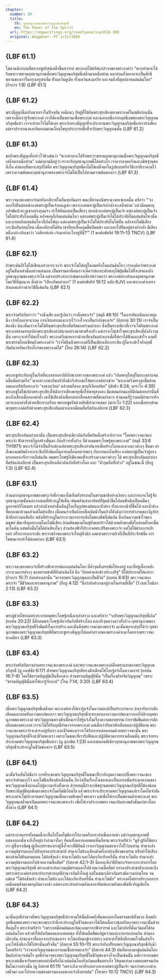 ```yaml
---
chapter:
  number: 20
  title:
    th: ฤทธานุภาพของพระวิญญาณบริสุทธิ์
    en: The Power of the Spirit
  url: https://egwwritings.org/read?panels=p1518.369
  original: Waggoner--PT 1/11/1894
---
```


## {LBF 61.1}

ไม่นานนักก่อนที่พระเยซูคริสต์เสด็จขึ้นสวรรค์ พระองค์ได้ตรัสแก่สาวกของพระองค์ว่า “พวกท่านจะได้รับพระราชทานฤทธานุภาพเมื่อพระวิญญาณบริสุทธิ์เสด็จมาเหนือท่าน และท่านทั้งหลายจะเป็นสักขีพยานของเราในกรุงเยรูซาเล็ม ทั่วแคว้นยูเดีย ทั่วแคว้นสะมาเรีย และจนถึงที่สุดปลายแผ่นดินโลก” (กิจการ 1:8) {LBF 61.1}

## {LBF 61.2}

พระสัญญานี้มาถึงพวกเราในปัจจุบัน เหมือนๆ กับผู้ที่ได้ยินพระสุรเสียงของพระองค์ในสมัยก่อนนั้น เพราะเมื่อเรารู้จักพระองค์ เราก็ต้องเป็นพยานเพื่อพระองค์ และนอกเหนือจากฤทธิ์เดชของพระวิญญาณบริสุทธิ์แล้ว เราจะทำอะไรไม่ได้เลย พระเจ้าทรงสัญญาที่จะประทานพระวิญญาณบริสุทธิ์แก่เราถ้าเพียงแต่เราปรารถนาและยินยอมตามเงื่อนไขทุกประการเพื่อที่จะรับพระวิญญาณนั้น {LBF 61.2}

## {LBF 61.3}

ขอย้ำพระสัญญาที่กล่าวไว้ข้างต้นว่า “พวกท่านจะได้รับพระราชทานฤทธานุภาพเมื่อพระวิญญาณบริสุทธิ์เสด็จมาเหนือท่าน” แต่คำถามมีอยู่ว่า เราจะรับฤทธานุภาพนี้ได้อย่างไร เราควรคาดหวังและอธิษฐานขอสิ่งใด คำตอบที่พอจะสรุปได้คือ พระวิญญาณบริสุทธิ์คงไม่ได้เสด็จมาในรูปแบบหรือวิธีการที่เราคาดไว้ เพราะความคิดและฤทธานุภาพของพระเจ้าไม่ได้เป็นไปตามความคิดของเรา {LBF 61.3}

## {LBF 61.4}

พระวจนะของพระเจ้ามายังเอลียาห์ในถิ่นทุรกันดาร ขณะที่ท่านหนีพระนางเยเซเบลนั้น ตรัสว่า “‘จงออกไปยืนต่อหน้าองค์พระผู้เป็นเจ้าบนภูเขา เพราะองค์พระผู้เป็นเจ้ากำลังจะเสด็จผ่าน’ แล้วมีลมพายุกล้าพัดปะทะภูเขาอย่างรุนแรง ทำให้หินแตกเป็นเสี่ยงๆ ต่อหน้าองค์พระผู้เป็นเจ้า แต่องค์พระผู้เป็นเจ้าไม่ได้ประทับในลมนั้น หลังพายุก็เกิดแผ่นดินไหว แต่องค์พระผู้เป็นเจ้าไม่ได้ประทับในแผ่นดินไหวนั้น และภายหลังแผ่นดินไหวก็เกิดไฟลุก แต่องค์พระผู้เป็นเจ้าไม่ได้ประทับในไฟนั้น หลังจากไฟมีเสียงกระซิบอันอ่อนโยน เมื่อเอลียาห์ได้ยิน เขาก็ยกเสื้อคลุมขึ้นปิดหน้า และออกไปยืนอยู่ตรงปากถ้ำ มีเสียงหนึ่งกล่าวกับเขาว่า ‘เอลียาห์เอ๋ย เจ้ามาทำอะไรอยู่ที่นี่?’” (1 พงศ์กษัตริย์ 19:11–13 TNCV) {LBF 61.4}

## {LBF 62.1}

ถ้าพระคัมภีร์ไม่ได้เขียนอย่างเจาะจงว่า พระเจ้าไม่ได้อยู่ในลมหรือในแผ่นดินไหว เราคงคิดว่าพระองค์อยู่ในสิ่งเหล่านั้นอย่างแน่นอน เป็นธรรมดาที่คนเราจะคิดว่าต้องระดับพายุไต้ฝุ่นขึ้นไปที่จะสำแดงถึงฤทธานุภาพของพระเจ้าได้ แต่จากประสบการณ์ของเอลียาห์เราพบว่า พระองค์ทรงสำแดงฤทธานุภาพโดยวิธีที่นุ่มนวล คือด้วย “เสียงอันแผ่วเบา” (1 พงศ์กษัตริย์ 19:12 ฉบับ KJV) และพระองค์จะทรงสำแดงแก่เราด้วยวิธีนี้เช่นกัน {LBF 62.1}

## {LBF 62.2}

พระเจ้าตรัสกับเราว่า “จงนิ่งเสีย และรู้เถิดว่า เราคือพระเจ้า” (สดุดี 46:10) “ในการหันกลับและหยุดนิ่ง เจ้าทั้งหลายจะรอด การเงียบสงบและการไว้วางใจจะเป็นกำลังของเจ้า” (อิสยาห์ 30:15) เราจำเป็นต้องนิ่ง มิฉะนั้นเราจะไม่ได้ยินพระสุรเสียงที่ตรัสมาอย่างแผ่วเบา ซึ่งเป็นทางเดียวที่เราจะได้ยินพระองค์ พระองค์สามารถเปล่งพระสุรเสียงกำปนาทอย่างน่าสะพรึงกลัว แต่เราจะไม่เข้าใจพระสุรเสียงที่ดังกังวานนั้น เพราะจะทำให้ตกใจกลัว พระองค์จึงมาหาเราด้วยเสียงอันแผ่วเบาเพื่อให้เราได้ฟังและเข้าใจ ตามที่พระธรรมโยบเขียนถึงพระองค์ว่า “เราได้ยินถึงพระองค์ก็เป็นเพียงเสียงกระซิบ ผู้ใดจะเข้าใจถึงฤทธิ์กัมปนาทอันเกรียงไกรของพระองค์ได้” (โยบ 26:14) {LBF 62.2}

## {LBF 62.3}

พระเยซูประทับอยู่ในเรือที่ทะเลสาบกาลิลีกับพวกสาวกของพระองค์ แล้ว “เกิดพายุใหญ่ในทะเลสาบจนคลื่นซัดท่วมเรือ” พวกสาวกพากันกลัวยิ่งนักจึงร้องขอให้พระองค์ทรงช่วย “พระองค์จึงทรงลุกขึ้นห้ามลมและตรัสกับทะเลว่า ‘จงสงบเงียบ’ แล้วลมก็สงบ พายุก็เงียบสนิท” (มัทธิว 8:24; มาระโก 4:39) พระเยซูไม่ได้เปล่งพระสุรเสียงให้ดังกว่าเสียงพายุเพื่อให้พายุสงบลง มีแต่คนอ่อนแอที่มีปมด้อยเท่านั้นที่ตะเบ็งเสียงเมื่อออกคำสั่ง เขาใช้เสียงดังเพื่อกลบเกลื่อนสภาพที่ขาดอำนาจ ส่วนคนที่รู้ว่าตนมีอำนาจจริง เขาจะออกคำสั่งด้วยเสียงราบเรียบ พระเยซูตรัสด้วยสิทธิอำนาจเสมอ (มาระโก 1:22) และเมื่อทรงห้ามพายุพระองค์ตรัสด้วยพระสุรเสียงอันแผ่วเบาเหมือนที่ตรัสกับเอลียาห์ {LBF 62.3}

## {LBF 62.4}

พระสุรเสียงอันแผ่วเบานั้น เป็นพระสุรเสียงเดียวกันกับที่ตรัสเมื่อสร้างจักรวาล “โดยพระวจนะของพระเจ้า ฟ้าสวรรค์ก็ถูกสร้างขึ้นมา กับบริวารทั้งปวง ก็ด้วยลมพระโอษฐ์ของพระองค์” (สดุดี 33:6 TH1971) พระเจ้าไม่จำเป็นที่จะต้องเปล่งพระสุรเสียงกำปนาทเพื่อสร้างโลกและดวงดาวต่างๆ ขึ้นมา คำสั่งของแม่ทัพถึงจะกระซิบก็ยังมีผลในการเคลื่อนทหารพอๆ กับการตะเบ็งเสียง องค์พระผู้เป็นเจ้าผู้ทรงครอบครองจักรวาลก็เช่นกัน ลมพระโอษฐ์ก็เพียงพอที่จะสร้างดวงดาวต่างๆ ได้ พระสุรเสียงอันแผ่วเบาที่ตรัสแก่เอลียาห์ เป็นพระสุรเสียงเดียวกันกับที่สร้างโลก และ “ค้ำจุนสิ่งทั้งปวง” อยู่ในขณะนี้ (ฮีบรู 1:3) {LBF 62.4}

## {LBF 63.1}

ส่วนมากฤทธานุภาพของพระเจ้าที่เรามองไม่เห็นยังทำงานในธรรมชาติอย่างเงียบๆ และเราคงจะไม่รู้จักฤทธานุภาพนั้นนอกจากผลที่ปรากฏให้เห็น เช่นพลังแสงอาทิตย์ที่อุ้มน้ำขึ้นไปบนฟ้านับเป็นหมื่นๆ ลูกบาศก์กิโลเมตร แล้วส่งน้ำเหล่านั้นคืนสู่โลกในรูปของฝนและน้ำค้าง ทั้งละอองน้ำที่ขึ้นไป และน้ำค้างที่ตกลงมาล้วนแล้วแต่ไม่ส่งเสียง เมื่อคนเราเปิดก๊อกเพื่อเติมน้ำในแก้วก็ยังดังกว่าการทำงานของวัฏจักรน้ำที่กล่าวมาเสียอีก พลังที่ปรากฏในกระบวนการการเติบโตของพืชก็เช่นกัน ซึ่งเกินความเข้าใจของมนุษย์ มันเจริญงอกงามโดยไม่มีเสียง ก้อนหินขนาดใหญ่ยังแตกร้าวได้ด้วยพลังของพืชใบอ่อนที่งอกขึ้นมาในหิน แต่พลังนั้นไม่ได้ส่งเสียงใดๆ ส่วนท้องฟ้าก็ประกาศพระสิริของพระเจ้า แต่ไม่ใช่ด้วยการเป่าแตร หรือการเคาะระฆัง พระราชกิจของพระเจ้าใหญ่ยิ่งนัก ผลแห่งพระราชกิจก็เป็นที่ประจักษ์ชัด การโฆษณาจะทำให้ด้อยค่าลง {LBF 63.1}

## {LBF 63.2}

พระวจนะของพระเจ้าที่สร้างฟ้าสวรรค์และแผ่นดินโลก ที่ค้ำจุนสิ่งสารพัดให้คงอยู่ และที่อยู่เบื้องหลังกระบวนการต่างๆ ของธรรมชาติที่ยังดำเนินไป คือ “ถ้อยคำแห่งข่าวประเสริฐ” ที่ได้ประกาศให้แก่เรา (กิจการ 15:7) ถ้อยคำเหล่านั้น “มาจากพระวิญญาณและเป็นชีวิต” (ยอห์น 6:63) พระวจนะของพระเจ้า “มีชีวิตและทรงพลานุภาพ” (ฮีบรู 4:12) “ซึ่งกำลังทำงานอยู่ภายในท่านที่เชื่อ” (1 เธสะโลนิกา 2:13) {LBF 63.2}

## {LBF 63.3}

พระผู้ช่วยให้รอดทรงระบายลมพระโอษฐ์เหนือเหล่าสาวก และตรัสว่า “จงรับพระวิญญาณบริสุทธิ์เถิด” (ยอห์น 20:22) นี่คือลมพระโอษฐ์เดียวกันกับที่สร้างโลก และค้ำจุนดวงดาวทั้งปวง ฤทธานุภาพของพระวิญญาณบริสุทธิ์จึงมีพลังในการสร้าง และนั่นคือพระวจนะของพระเจ้า ฉะนั้นพอจะสรุปได้ว่า ฤทธานุภาพของพระวิญญาณบริสุทธิ์ที่พระเยซูทรงสัญญาให้เหล่าสาวกของพระองค์จะมาโดยทางพระวจนะทางเดียว {LBF 63.3}

## {LBF 63.4}

พระเจ้าตรัสกับเราผ่านพระวจนะของพระองค์ และพระวจนะของพระองค์คือพระแสงของพระวิญญาณบริสุทธิ์ (ดู เอเฟซัส 6:17) ฝ่ายพระวิญญาณบริสุทธิ์ทรงตักเตือนให้โลกรู้แจ้งในความบาป (ยอห์น 16:7–8) โดยใช้ธรรมบัญญัติเป็นสื่อกลาง ส่วนธรรมบัญญัตินั้น “เป็นเรื่องฝ่ายจิตวิญญาณ” เพราะ “ธรรมบัญญัตินั้นทำให้เรารู้จักบาป” (โรม 7:14; 3:20) {LBF 63.4}

## {LBF 63.5}

เมื่อพระวิญญาณบริสุทธิ์เสด็จมา พระองค์ทรงให้เรารู้แจ้งในความบาปเป็นประการแรก ถ้าเรารับการตักเตือนและยอมรับความบาปของเรา พระวิญญาณบริสุทธิ์จะทรงยกเอาความบาปของเราออกไปด้วยฤทธานุภาพของพระองค์ พระวิญญาณทรงตักเตือนเราให้รู้แจ้งในเรื่องความชอบธรรม ถ้าเราขัดขืนต่อการตักเตือนของพระองค์ เราจะไม่ได้รับฤทธิ์อำนาจจากพระองค์ แต่เมื่อเรารับคำตักเตือนและปฏิบัติตาม พระวจนะของพระเจ้าจะดำรงอยู่กับเรา และชีวิตของเราจะได้รับการหล่อหลอมด้วยพระวจนะนั้น พระวิญญาณบริสุทธิ์จึงนำชีวิตของเรา เพราะในขณะที่เรารับฟังและปฏิบัติตามการทรงเตือนนั้น พระเจ้าทรงประทานพระวิญญาณบริสุทธิ์แก่เรา (ดู สุภาษิต 1:23) และแน่นอนทีเดียวฤทธานุภาพของพระวิญญาณบริสุทธิ์จะปรากฏในชีวิตของเรา {LBF 63.5}

## {LBF 64.1}

ฉะนั้นจึงเห็นได้ชัดว่า การที่จะขอพระวิญญาณบริสุทธิ์ในขณะที่เรายังกุมความบาปซึ่งพระวจนะของพระเจ้าห้ามเอาไว้ และไม่ฟังเสียงตักเตือนนั้น ถือว่าเป็นเรื่องโง่เขลาและเป็นการหมิ่นประมาทงานของพระวิญญาณซึ่งนำคนไปสู่ความจริงทั้งมวล ด้วยเหตุนี้ถ้าจะอธิษฐานขอพระวิญญาณบริสุทธิ์ก็ต้องน้อมรับพระบัญญัติทุกข้อของพระเจ้าโดยไม่มีเงื่อนไข แล้วพระเจ้าจะประทานพระวิญญาณแก่เราโดยไม่จำกัด พระองค์จะไม่ประทานพระวิญญาณเพื่อความพึงพอใจของเรา แต่เพื่อให้เราเป็นพยานฝ่ายพระองค์ พระวิญญาณเสด็จมาเปิดเผยพระวจนะของพระเจ้า เพื่อให้เราประกาศพระวจนะอันทรงพลังนั้นแก่ชาวโลกทั้งปวง {LBF 64.1}

## {LBF 64.2}

แต่กระบวนการทั้งหมดนี้จะเป็นไปโดยไม่มีการโอ้อวดหรือกระทำเพื่อเอาหน้า แม้ว่าฤทธานุภาพที่แสดงออกนั้นจะยิ่งใหญ่กว่าอำนาจใดๆ ที่คนทั้งหลายเคยพบเห็นก็ตาม พระเจ้าตรัสว่า “ดูสิ ผู้รับใช้ของเรา ผู้ซึ่งเราเชิดชู ผู้เลือกสรรของเราผู้ซึ่งใจเราปีติยินดี เราเอาวิญญาณของเราใส่ไว้บนท่าน ท่านจะส่งความยุติธรรมออกไปยังบรรดาประชาชาติ ท่านจะไม่ร้องเสียงดังหรือเปล่งเสียงของท่าน หรือทำให้เสียงของท่านได้ยินตามถนน ไม้อ้อช้ำแล้ว ท่านจะไม่หัก และไส้ตะเกียงริบหรี่นั้น ท่านจะไม่ดับ ท่านจะส่งความยุติธรรมออกไปด้วยความซื่อสัตย์” (อิสยาห์ 42:1–3) นี่แหละคือวิธีที่พระเจ้าทรงกระทำการโดยพระวิญญาณบริสุทธิ์ พระองค์จะส่งความยุติธรรมออกไปด้วยความซื่อสัตย์ บรรดาประชาชาติจะตกตะลึง เพราะพระองค์ทรงกระทำการด้วยฤทธิ์อำนาจอันยิ่งใหญ่ แต่ในขณะเดียวกันทรงมีความอ่อนโยน จนแม้แต่ “ไม้อ้อช้ำแล้ว ท่านจะไม่หัก และไส้ตะเกียงริบหรี่นั้น ท่านจะไม่ดับ” พระองค์ไม่ทรงประกอบการเหมือนพลังของพายุอันแรงกล้า แต่ทรงกระทำอย่างพลังแสงอาทิตย์และพลังของพืชที่เจริญเติบโต {LBF 64.2}

## {LBF 64.3}

ฉะนั้นฤทธิ์อำนาจที่พระวิญญาณบริสุทธิ์ประทานให้นั้นคือพลังที่แสดงออกในธรรมชาติทั้งมวล คือพลังฤทธิ์เดชของพระวจนะของพระเจ้าซึ่งจะปรากฏในชีวิตของเราได้ก็ต่อเมื่อเราน้อมรับเอาพระวจนะนั้นด้วยสิ้นสุดใจ พระเจ้าตรัสว่า “เพราะเหมือนฝนและหิมะลงมาจากฟ้าสวรรค์ และไม่กลับที่นั่นเว้นแต่ได้รดแผ่นดินโลก แล้วทำให้บังเกิดผลและแตกหน่อ ทั้งให้เมล็ดพืชแก่ผู้หว่านและอาหารแก่คนกิน ทำนองเดียวกัน คำของเราที่ออกจากปากของเรา จะไม่กลับมาสู่เราเปล่าๆ แต่จะทำให้สิ่งที่เราพอใจนั้นสำเร็จ และให้สิ่งที่เราใช้ไปทำนั้นเสร็จสิ้น” (อิสยาห์ 55:10–11) พระเจ้ายังเปรียบพระวิญญาณบริสุทธิ์กับน้ำ โดยตรัสว่า “เราจะเทวิญญาณของเราบนเชื้อสายของเจ้า” (อิสยาห์ 44:3) ฝนที่ตกลงมาสู่แผ่นดินโลกมีพลังอำนาจเช่นไร ฤทธิ์อำนาจของพระวิญญาณบริสุทธิ์ในชีวิตของเราก็จะเป็นเช่นนั้น แต่เราจะยอมต่อพระองค์เพื่อจะรับพระพรเหล่านี้หรือไม่ แผ่นดินโลกบังเกิดผลขึ้นอย่างไร ให้ผลแห่งความชอบธรรมเกิดขึ้นในเราอย่างนั้น (ดู อิสยาห์ 61:11) “เพราะถึงเวลาที่จะแสวงหาองค์พระผู้เป็นเจ้า จนกว่าพระองค์จะเสด็จมา และโปรยความชอบธรรมลงบนพวกเจ้าดั่งสายฝน” (โฮเชยา 10:12 TNCV) {LBF 64.3}
